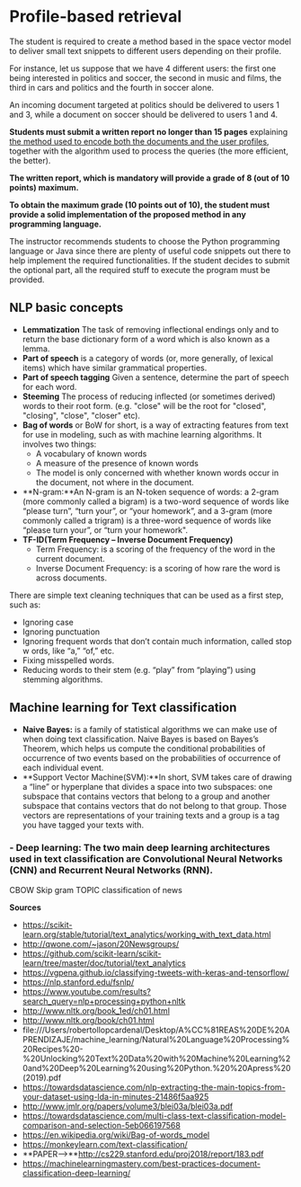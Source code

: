 # Profile-based retrieval

The student is required to create a method based in the space vector model to deliver small text snippets to different users depending on their profile.

For instance, let us suppose that we have 4 different users: the first one being interested in politics and soccer, the second in music and films, the third in cars and politics and the fourth in soccer alone.

An incoming document targeted at politics should be delivered to users 1 and 3, while a document on soccer should be delivered to users 1 and 4. 

**Students must submit a written report no longer than 15 pages** explaining <u>the method used to encode both the documents and the user profiles</u>, together with the algorithm used to process the queries (the more efficient, the better). 

**The written report, which is mandatory will provide a grade of 8 (out of 10 points) maximum.**

**To obtain the maximum grade (10 points out of 10), the student must provide a solid implementation of the proposed method in any programming language.**

 The instructor recommends students to choose the Python programming language or Java since there are plenty of useful code snippets out there to help implement the required functionalities. If the student decides to submit the optional part, all the required stuff to execute the program must be provided.
 

## NLP basic concepts

- **Lemmatization** The task of removing inflectional endings only and to return the base dictionary form of a word which is also known as a lemma.
- **Part of speech** is a category of words (or, more generally, of lexical items) which have similar grammatical properties.
- **Part of speech tagging** Given a sentence, determine the part of speech for each word.
- **Steeming** The process of reducing inflected (or sometimes derived) words to their root form. (e.g. "close" will be the root for "closed", "closing", "close", "closer" etc).
- **Bag of words** or BoW for short, is a way of extracting features from text for use in modeling, such as with machine learning algorithms. It involves two things:
	- A vocabulary of known words
	- A measure of the presence of known words
	-  The model is only concerned with whether known words occur in the document, not where in the document.
- **N-gram:**An N-gram is an N-token sequence of words: a 2-gram (more commonly called a bigram) is a two-word sequence of words like “please turn”, “turn your”, or “your homework”, and a 3-gram (more commonly called a trigram) is a three-word sequence of words like “please turn your”, or “turn your homework".
- **TF-ID(Term Frequency – Inverse Document Frequency)**
	- Term Frequency: is a scoring of the frequency of the word in the current document.
	- Inverse Document Frequency: is a scoring of how rare the word is across documents.


There are simple text cleaning techniques that can be used as a first step, such as:

- Ignoring case
- Ignoring punctuation
- Ignoring frequent words that don’t contain much information, called stop w ords, like “a,” “of,” etc.
- Fixing misspelled words.
- Reducing words to their stem (e.g. “play” from “playing”) using stemming algorithms.

## Machine learning for Text classification

- **Naive Bayes:** is a family of statistical algorithms we can make use of when doing text classification. Naive Bayes is based on Bayes’s Theorem, which helps us compute the conditional probabilities of occurrence of two events based on the probabilities of occurrence of each individual event.
- **Support Vector Machine(SVM):**In short, SVM takes care of drawing a “line” or hyperplane that divides a space into two subspaces: one subspace that contains vectors that belong to a group and another subspace that contains vectors that do not belong to that group. Those vectors are representations of your training texts and a group is a tag you have tagged your texts with.
### - **Deep learning:** The two main deep learning architectures used in text classification are Convolutional Neural Networks (CNN) and Recurrent Neural Networks (RNN).




	
	
	
CBOW
Skip gram
TOPIC classification of news

**Sources**

- https://scikit-learn.org/stable/tutorial/text_analytics/working_with_text_data.html
- http://qwone.com/~jason/20Newsgroups/
- https://github.com/scikit-learn/scikit-learn/tree/master/doc/tutorial/text_analytics
- https://vgpena.github.io/classifying-tweets-with-keras-and-tensorflow/
- https://nlp.stanford.edu/fsnlp/
- https://www.youtube.com/results?search_query=nlp+processing+python+nltk
- http://www.nltk.org/book_1ed/ch01.html
- http://www.nltk.org/book/ch01.html
- file:///Users/robertollopcardenal/Desktop/A%CC%81REAS%20DE%20APRENDIZAJE/machine_learning/Natural%20Language%20Processing%20Recipes%20-%20Unlocking%20Text%20Data%20with%20Machine%20Learning%20and%20Deep%20Learning%20using%20Python.%20%20Apress%20(2019).pdf
- https://towardsdatascience.com/nlp-extracting-the-main-topics-from-your-dataset-using-lda-in-minutes-21486f5aa925
- http://www.jmlr.org/papers/volume3/blei03a/blei03a.pdf
- https://towardsdatascience.com/multi-class-text-classification-model-comparison-and-selection-5eb066197568
- https://en.wikipedia.org/wiki/Bag-of-words_model
- https://monkeylearn.com/text-classification/
- **PAPER-->**http://cs229.stanford.edu/proj2018/report/183.pdf 
- https://machinelearningmastery.com/best-practices-document-classification-deep-learning/